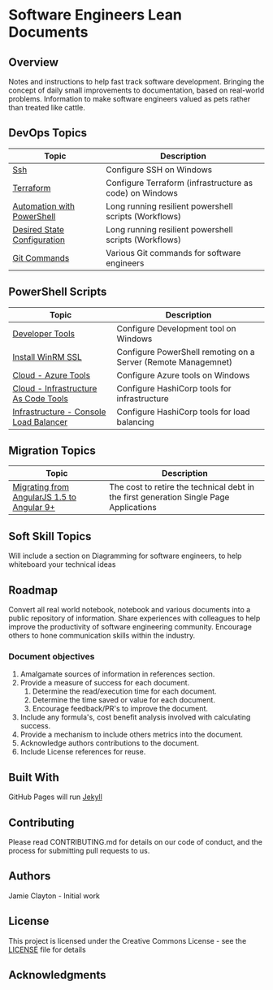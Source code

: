 
# Software Engineers Lean Documents

## Overview

Notes and instructions to help fast track software development.
Bringing the concept of daily small improvements to documentation, based on real-world problems.
Information to make software engineers valued as pets rather than treated like cattle.

## DevOps Topics

| Topic                  | Description              |
|------------------------|--------------------------|
| [Ssh](devops/ssh.md) | Configure SSH on Windows |
| [Terraform](devops/terraform.md) | Configure Terraform (infrastructure as code) on Windows |
| [Automation with PowerShell](devops/Automation.md) | Long running resilient powershell scripts (Workflows) |
| [Desired State Configuration](devops/DesiredStateConfiguration.md) | Long running resilient powershell scripts (Workflows) |
| [Git Commands](devops/GitCommand.md) | Various Git commands for software engineers |

## PowerShell Scripts

| Topic                  | Description              |
|------------------------|--------------------------|
| [Developer Tools](devops/PowerShell/Install%20Personal%20Tools.ps1) | Configure Development tool on Windows |
| [Install WinRM SSL](devops/PowerShell/Install-Server-1-WinRm.ps1) | Configure PowerShell remoting on a Server (Remote Managemnet) |
| [Cloud - Azure Tools](devops/PowerShell/Install%20Azure%20Tools.ps1) | Configure Azure tools on Windows |
| [Cloud - Infrastructure As Code Tools](devops/PowerShell/Install%20Terraform.ps1) | Configure HashiCorp tools for infrastructure |
| [Infrastructure - Console Load Balancer](devops/PowerShell/Install%20Consul%20Load%20Balancer.ps1) | Configure HashiCorp tools for load balancing |

## Migration Topics

| Topic                  | Description              |
|------------------------|--------------------------|
| [Migrating from AngularJS 1.5 to Angular 9+](migration/RetiringAngularJs.md) | The cost to retire the technical debt in the first generation Single Page Applications |

## Soft Skill Topics

Will include a section on Diagramming for software engineers, to help whiteboard your technical ideas

## Roadmap

Convert all real world notebook, notebook and various documents into a public repository of information.
Share experiences with colleagues to help improve the productivity of software engineering community.
Encourage others to hone communication skills within the industry.

### Document objectives

1. Amalgamate sources of information in references section.
2. Provide a measure of success for each document.
    1. Determine the read/execution time for each document.
    2. Determine the time saved or value for each document.
    3. Encourage feedback/PR's to improve the document.
3. Include any formula's, cost benefit analysis involved with calculating success.
4. Provide a mechanism to include others metrics into the document.
5. Acknowledge authors contributions to the document.
6. Include License references for reuse.

## Built With

GitHub Pages will run [Jekyll](https://jekyllrb.com/)

## Contributing

Please read CONTRIBUTING.md for details on our code of conduct, and the process for submitting pull requests to us.

## Authors

Jamie Clayton - Initial work

## License

This project is licensed under the Creative Commons License - see the [LICENSE](./LICENSE.md) file for details

## Acknowledgments

